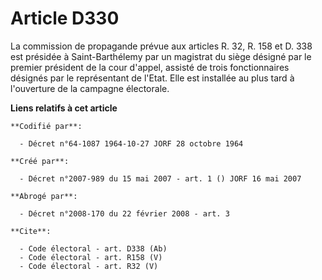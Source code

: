 # Article D330

La commission de propagande prévue aux articles R. 32, R. 158 et D. 338 est présidée à Saint-Barthélemy par un magistrat du
siège désigné par le premier président de la cour d'appel, assisté de trois fonctionnaires désignés par le représentant de
l'Etat. Elle est installée au plus tard à l'ouverture de la campagne électorale.

**Liens relatifs à cet article**

	**Codifié par**:

	  - Décret n°64-1087 1964-10-27 JORF 28 octobre 1964

	**Créé par**:

	  - Décret n°2007-989 du 15 mai 2007 - art. 1 () JORF 16 mai 2007

	**Abrogé par**:

	  - Décret n°2008-170 du 22 février 2008 - art. 3

	**Cite**:

	  - Code électoral - art. D338 (Ab)
	  - Code électoral - art. R158 (V)
	  - Code électoral - art. R32 (V)
